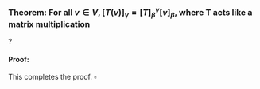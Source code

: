 ### Theorem: For all $v \in V, [T(v)]_{\gamma}=[T]_{\beta}^\gamma[v]_{\beta}$, where T acts like a matrix multiplication
?
#### Proof:

This completes the proof. $\square$
